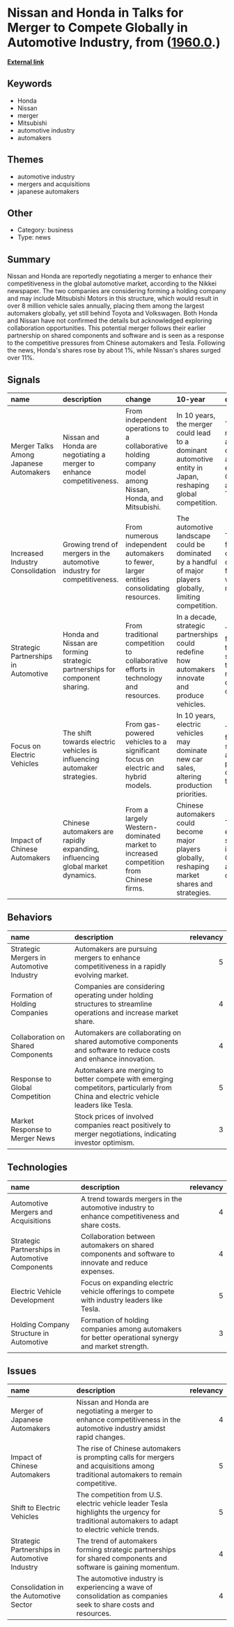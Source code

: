 # __Nissan and Honda in Talks for Merger to Compete Globally in Automotive Industry__, from ([1960.0](https://kghosh.substack.com/p/1960.0).)

__[External link](https://www.cnbc.com/2024/12/17/japans-honda-and-nissan-to-reportedly-begin-merger-talks.html)__



## Keywords

* Honda
* Nissan
* merger
* Mitsubishi
* automotive industry
* automakers

## Themes

* automotive industry
* mergers and acquisitions
* japanese automakers

## Other

* Category: business
* Type: news

## Summary

Nissan and Honda are reportedly negotiating a merger to enhance their competitiveness in the global automotive market, according to the Nikkei newspaper. The two companies are considering forming a holding company and may include Mitsubishi Motors in this structure, which would result in over 8 million vehicle sales annually, placing them among the largest automakers globally, yet still behind Toyota and Volkswagen. Both Honda and Nissan have not confirmed the details but acknowledged exploring collaboration opportunities. This potential merger follows their earlier partnership on shared components and software and is seen as a response to the competitive pressures from Chinese automakers and Tesla. Following the news, Honda's shares rose by about 1%, while Nissan's shares surged over 11%.

## Signals

| name                                   | description                                                                   | change                                                                                                    | 10-year                                                                                                    | driving-force                                                                                        |   relevancy |
|:---------------------------------------|:------------------------------------------------------------------------------|:----------------------------------------------------------------------------------------------------------|:-----------------------------------------------------------------------------------------------------------|:-----------------------------------------------------------------------------------------------------|------------:|
| Merger Talks Among Japanese Automakers | Nissan and Honda are negotiating a merger to enhance competitiveness.         | From independent operations to a collaborative holding company model among Nissan, Honda, and Mitsubishi. | In 10 years, the merger could lead to a dominant automotive entity in Japan, reshaping global competition. | The need to reduce costs and increase competitiveness against emerging Chinese automakers and Tesla. |           4 |
| Increased Industry Consolidation       | Growing trend of mergers in the automotive industry for competitiveness.      | From numerous independent automakers to fewer, larger entities consolidating resources.                   | The automotive landscape could be dominated by a handful of major players globally, limiting competition.  | The pressure from rising costs and competition from electric vehicle manufacturers.                  |           5 |
| Strategic Partnerships in Automotive   | Honda and Nissan are forming strategic partnerships for component sharing.    | From traditional competition to collaborative efforts in technology and resources.                        | In a decade, strategic partnerships could redefine how automakers innovate and produce vehicles.           | The necessity for automakers to leverage shared technology and reduce development costs.             |           4 |
| Focus on Electric Vehicles             | The shift towards electric vehicles is influencing automaker strategies.      | From gas-powered vehicles to a significant focus on electric and hybrid models.                           | In 10 years, electric vehicles may dominate new car sales, altering production priorities.                 | The global push for sustainability and regulatory pressures for cleaner technologies.                |           5 |
| Impact of Chinese Automakers           | Chinese automakers are rapidly expanding, influencing global market dynamics. | From a largely Western-dominated market to increased competition from Chinese firms.                      | Chinese automakers could become major players globally, reshaping market shares and strategies.            | The aggressive expansion strategies and innovation from Chinese automotive companies.                |           4 |

## Behaviors

| name                                     | description                                                                                                                          |   relevancy |
|:-----------------------------------------|:-------------------------------------------------------------------------------------------------------------------------------------|------------:|
| Strategic Mergers in Automotive Industry | Automakers are pursuing mergers to enhance competitiveness in a rapidly evolving market.                                             |           5 |
| Formation of Holding Companies           | Companies are considering operating under holding structures to streamline operations and increase market share.                     |           4 |
| Collaboration on Shared Components       | Automakers are collaborating on shared automotive components and software to reduce costs and enhance innovation.                    |           4 |
| Response to Global Competition           | Automakers are merging to better compete with emerging competitors, particularly from China and electric vehicle leaders like Tesla. |           5 |
| Market Response to Merger News           | Stock prices of involved companies react positively to merger negotiations, indicating investor optimism.                            |           3 |

## Technologies

| name                                            | description                                                                                         |   relevancy |
|:------------------------------------------------|:----------------------------------------------------------------------------------------------------|------------:|
| Automotive Mergers and Acquisitions             | A trend towards mergers in the automotive industry to enhance competitiveness and share costs.      |           4 |
| Strategic Partnerships in Automotive Components | Collaboration between automakers on shared components and software to innovate and reduce expenses. |           4 |
| Electric Vehicle Development                    | Focus on expanding electric vehicle offerings to compete with industry leaders like Tesla.          |           5 |
| Holding Company Structure in Automotive         | Formation of holding companies among automakers for better operational synergy and market strength. |           3 |

## Issues

| name                                          | description                                                                                                                                    |   relevancy |
|:----------------------------------------------|:-----------------------------------------------------------------------------------------------------------------------------------------------|------------:|
| Merger of Japanese Automakers                 | Nissan and Honda are negotiating a merger to enhance competitiveness in the automotive industry amidst rapid changes.                          |           4 |
| Impact of Chinese Automakers                  | The rise of Chinese automakers is prompting calls for mergers and acquisitions among traditional automakers to remain competitive.             |           5 |
| Shift to Electric Vehicles                    | The competition from U.S. electric vehicle leader Tesla highlights the urgency for traditional automakers to adapt to electric vehicle trends. |           5 |
| Strategic Partnerships in Automotive Industry | The trend of automakers forming strategic partnerships for shared components and software is gaining momentum.                                 |           4 |
| Consolidation in the Automotive Sector        | The automotive industry is experiencing a wave of consolidation as companies seek to share costs and resources.                                |           4 |